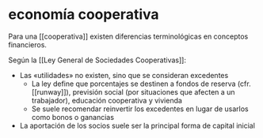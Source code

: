 # economía cooperativa
Para una [[cooperativa]] existen diferencias terminológicas en conceptos financieros.

Según la [[Ley General de Sociedades Cooperativas]]:

- Las «utilidades» no existen, sino que se consideran excedentes
    - La ley define que porcentajes se destinen a fondos de reserva (cfr. [[runway]]), previsión social (por situaciones que afecten a un trabajador), educación cooperativa y vivienda
    - Se suele recomendar reinvertir los excedentes en lugar de usarlos como bonos o ganancias
- La aportación de los socios suele ser la principal forma de capital inicial